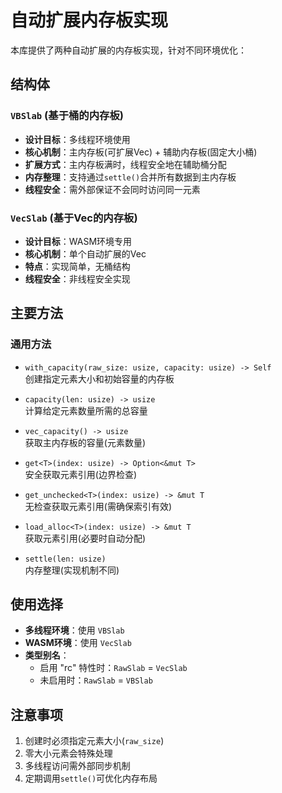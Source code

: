 # 自动扩展内存板实现

本库提供了两种自动扩展的内存板实现，针对不同环境优化：

## 结构体

### `VBSlab` (基于桶的内存板)
- **设计目标**：多线程环境使用
- **核心机制**：主内存板(可扩展Vec) + 辅助内存板(固定大小桶)
- **扩展方式**：主内存板满时，线程安全地在辅助桶分配
- **内存整理**：支持通过`settle()`合并所有数据到主内存板
- **线程安全**：需外部保证不会同时访问同一元素

### `VecSlab` (基于Vec的内存板)
- **设计目标**：WASM环境专用
- **核心机制**：单个自动扩展的Vec
- **特点**：实现简单，无桶结构
- **线程安全**：非线程安全实现

## 主要方法

### 通用方法
- `with_capacity(raw_size: usize, capacity: usize) -> Self`  
  创建指定元素大小和初始容量的内存板
  
- `capacity(len: usize) -> usize`  
  计算给定元素数量所需的总容量
  
- `vec_capacity() -> usize`  
  获取主内存板的容量(元素数量)
  
- `get<T>(index: usize) -> Option<&mut T>`  
  安全获取元素引用(边界检查)
  
- `get_unchecked<T>(index: usize) -> &mut T`  
  无检查获取元素引用(需确保索引有效)
  
- `load_alloc<T>(index: usize) -> &mut T`  
  获取元素引用(必要时自动分配)
  
- `settle(len: usize)`  
  内存整理(实现机制不同)

## 使用选择
- **多线程环境**：使用 `VBSlab`
- **WASM环境**：使用 `VecSlab`
- **类型别名**：
  - 启用 "rc" 特性时：`RawSlab` = `VecSlab`
  - 未启用时：`RawSlab` = `VBSlab`

## 注意事项
1. 创建时必须指定元素大小(`raw_size`)
2. 零大小元素会特殊处理
3. 多线程访问需外部同步机制
4. 定期调用`settle()`可优化内存布局